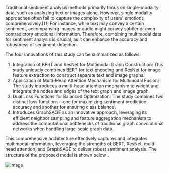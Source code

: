 Traditional sentiment analysis methods primarily focus on single-modality data, such as analyzing text or images alone. However, single modality approaches often fail to capture the complexity of users' emotions comprehensively.[11] For instance, while text may convey a certain sentiment, accompanying images or audio might convey subtler or even contradictory emotional information. Therefore, combining multimodal data for sentiment analysis is crucial, as it can enhance the accuracy and robustness of sentiment detection.

The four innovations of this study can be summarized as follows:
1. Integration of BERT and ResNet for Multimodal Graph Construction: This study uniquely combines BERT for text encoding and ResNet for image feature extraction to construct separate text and image graphs.
2. Application of Multi-Head Attention Mechanism for Multimodal Fusion: The study introduces a multi-head attention mechanism to weight and integrate the nodes and edges of the text graph and image graph. 
3. Dual Loss Functions for Balanced Optimization: The study combines two distinct loss functions—one for maximizing sentiment prediction accuracy and another for ensuring class balance.
4. Introduces GraphSAGE as an innovative approach, leveraging its efficient neighbor sampling and feature aggregation mechanism to address the computational bottlenecks of traditional graph convolutional networks when handling large-scale graph data.

This comprehensive architecture effectively captures and integrates multimodal information, leveraging the strengths of BERT, ResNet, multi-head attention, and GraphSAGE to deliver robust sentiment analysis. The structure of the proposed model is shown below：


![image](https://github.com/user-attachments/assets/105cf018-7f70-4fd5-ae2c-95e97b782d17)


